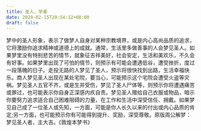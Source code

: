 ```yaml
---
title: 圣人、学者
date: 2020-02-15T20:54:12+08:00
draft: false
---
```


梦中的圣人形象，表示了做梦人自身对某种宗教境界，或是内心高尚品质的追求，它将激励你追求精神或道德上的成就。通常，生活里多做善事的人会梦见圣人。如果梦里没有特别悲苦的情节，就象征吉祥美好，社会安定，生活和美欢乐，不久会有好事。如果梦里出现了可怕的情节，则预示有可能会遭遇低谷，遭受挫折，度过一段落魄的日子。走投无路的人梦见了圣人，预示将很快找到出路，生活幸福快乐。商人梦见圣人出现在某处宅院，要当心，可能预示这个宅院会遭受火盗等灾祸。梦见圣人五官不齐，或是生并受伤，梦见了圣人尸体等，则预示你将遭遇痛苦或罪过，也可能表示你自身正深感内疚自责。梦见圣人赠给自己衣服或物品，暗示你要努力追求适合自己困难阻碍的力量，在工作和生活中深受信任、拥戴。如果梦见自己成了一位圣人或先知，一方面，可能是你人长久以来的付出或内心品质的肯定;另一方面，也可能预示你有可能得到提升、奖励，深受尊敬。原版周公解梦：梦见圣人者，主大吉。《敦煌本梦书》